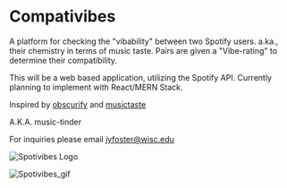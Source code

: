 # Compativibes
A platform for checking the "vibability" between two Spotify users. a.ka., their chemistry in terms of music taste. Pairs are given a "Vibe-rating" to determine their compatibility. 

This will be a web based application, utilizing the Spotify API. Currently planning to implement with React/MERN Stack. 

Inspired by [obscurify](obscurifymusic.com) and [musictaste](musictaste.space)

A.K.A. music-tinder

For inquiries please email jyfoster@wisc.edu 

![Spotivibes Logo](https://github.com/jyfoster3/SpotiVibes/blob/master/spotivibes-app/assets/Spotivibes_Logo-v2png.png)

![Spotivibes_gif](https://github.com/jyfoster3/SpotiVibes/blob/master/spotivibes-app/assets/Spotivibes_gif.gif)
